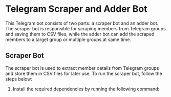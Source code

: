# Telegram Scraper and Adder Bot

This Telegram bot consists of two parts: a scraper bot and an adder bot. The scraper bot is responsible for scraping members from Telegram groups and saving them to CSV files, while the adder bot can add the scraped members to a target group or multiple groups at same time.

## Scraper Bot

The scraper bot is used to extract member details from Telegram groups and store them in CSV files for later use. To run the scraper bot, follow the steps below:

1. Install the required dependencies by running the following command:
